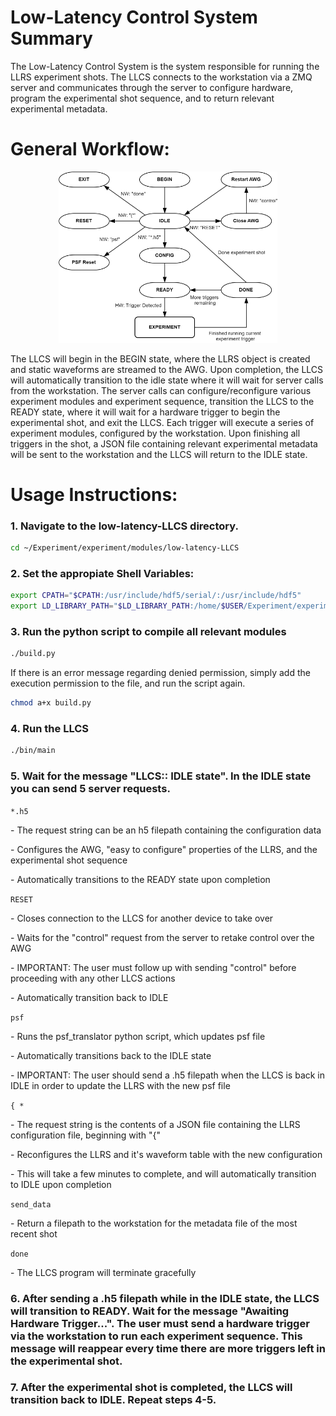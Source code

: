 # Low-Latency Control System Summary

The Low-Latency Control System is the system responsible for running the LLRS experiment shots. The LLCS connects to the workstation via a ZMQ server and communicates through the server to configure hardware, program the experimental shot sequence, and to return relevant experimental metadata. 

# General Workflow:

<p align="center">
  <img src="llcs-design.svg" width="350" title="LLCS Workflow Diagram">
</p>

The LLCS will begin in the BEGIN state, where the LLRS object is created and static waveforms are streamed to the AWG. Upon completion, the LLCS will automatically transition to the idle state where it will wait for server calls from the workstation. The server calls can configure/reconfigure various experiment modules and experiment sequence, transition the LLCS to the READY state, where it will wait for a hardware trigger to begin the experimental shot, and exit the LLCS. Each trigger will execute a series of experiment modules, configured by the workstation. Upon finishing all triggers in the shot, a JSON file containing relevant experimental metadata will be sent to the workstation and the LLCS will return to the IDLE state. 


# Usage Instructions:

### 1. Navigate to the low-latency-LLCS directory. 
```Bash
cd ~/Experiment/experiment/modules/low-latency-LLCS
```

### 2. Set the appropiate Shell Variables:
```Bash
export CPATH="$CPATH:/usr/include/hdf5/serial/:/usr/include/hdf5"
export LD_LIBRARY_PATH="$LD_LIBRARY_PATH:/home/$USER/Experiment/experiment/modules/low-latency-LLCS/lib:/home/$USER/Experiment/experiment/instruments/awg_cpp/lib:/home/$USER/Experiment/experiment/instruments/fgc_cpp/lib"
```

### 3. Run the python script to compile all relevant modules
```Bash
./build.py
```
If there is an error message regarding denied permission, simply add the execution permission to the file, and run the script again.
```Bash
chmod a+x build.py
```

### 4. Run the LLCS
```Bash
./bin/main
```

### 5. Wait for the message "LLCS:: IDLE state". In the IDLE state you can send 5 server requests.

 ```*.h5```<p></p>
        - The request string can be an h5 filepath containing the configuration data <p></p>
        - Configures the AWG, "easy to configure" properties of the LLRS, and the experimental shot sequence<p></p>
        - Automatically transitions to the READY state upon completion

 ```RESET```<p></p>
        - Closes connection to the LLCS for another device to take over<p></p>
        - Waits for the "control" request from the server to retake control over the AWG<p></p>
        - IMPORTANT: The user must follow up with sending "control" before proceeding with any other LLCS actions<p></p>
        - Automatically transition back to IDLE

  ```psf```<p></p>
        - Runs the psf_translator python script, which updates psf file<p></p>
        - Automatically transitions back to the IDLE state<p></p>
        - IMPORTANT: The user should send a .h5 filepath when the LLCS is back in IDLE in order to update the LLRS with the new psf file

 ```{ *```<p></p>
        - The request string is the contents of a JSON file containing the LLRS configuration file, beginning with "{"<p></p>
        - Reconfigures the LLRS and it's waveform table with the new configuration<p></p>
        - This will take a few minutes to complete, and will automatically transition to IDLE upon completion

```send_data```<p></p>
        - Return a filepath to the workstation for the metadata file of the most recent shot
    
 ```done```<p></p>
        - The LLCS program will terminate gracefully



### 6. After sending a .h5 filepath while in the IDLE state, the LLCS will transition to READY. Wait for the message "Awaiting Hardware Trigger...". The user must send a hardware trigger via the workstation to run each experiment sequence. This message will reappear every time there are more triggers left in the experimental shot. 



### 7. After the experimental shot is completed, the LLCS will transition back to IDLE. Repeat steps 4-5.

